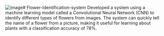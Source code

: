 ![image](https://github.com/HastiJadav/Flower-Identification-system/assets/170025131/f0daca83-5e6a-45b6-ae86-b410bb1b67bc)# Flower-Identification-system
Developed a system using a machine learning model called a Convolutional Neural Network (CNN) to identify different types of flowers from images. The system can quickly tell the name of a flower from a picture, making it useful for learning about plants with a classification accuracy of 78%.



